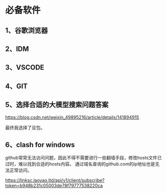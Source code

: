 # 必备软件

## 1、谷歌浏览器


## 2、IDM

## 3、VSCODE

## 4、GIT

## 5、选择合适的大模型搜索问题答案
https://blog.csdn.net/weixin_49895216/article/details/141894915

最终我选择了豆包。

## 6、clash for windows
github常常无法访问问题，因此不得不需要进行一些翻墙手段，修改hosts文件已过时，难以找到合适的hosts内容。
通过域名查询的github.com的ip地址也是无法正常访问。

https://linksc.laoyao.ltd/api/v1/client/subscribe?token=b948b231c05003de78f79777538220ca

